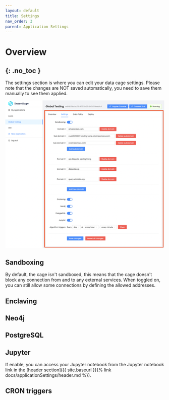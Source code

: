 ```yaml
---
layout: default
title: Settings
nav_order: 3
parent: Application Settings
---
```


# Overview
{: .no_toc }
---

The settings section is where you can edit your data cage settings. Please note that the changes are NOT saved automatically, you need to save them manually to see them applied.

![](../../assets/images/application-settings.png)

## Sandboxing

By default, the cage isn't sandboxed, this means that the cage doesn't block any connection from and to any external services. When toggled on, you can still allow some connections by defining the allowed addresses.


## Enclaving

## Neo4j
## PostgreSQL
## Jupyter

If enable, you can access your Jupyter notebook from the Jupyter notebook link in the [header section]({{ site.baseurl }}{% link docs/applicationSettings/header.md %}).

## CRON triggers